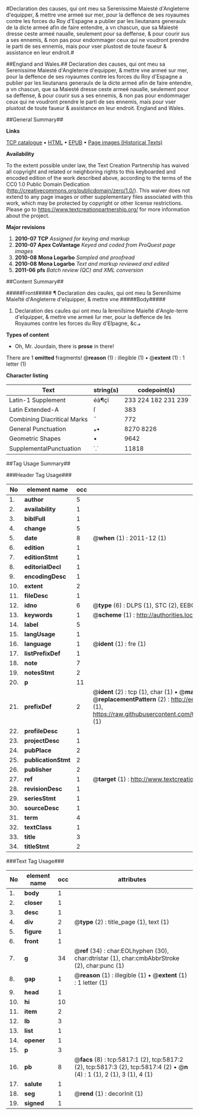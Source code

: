 #Declaration des causes, qui ont meu sa Serenissime Maiesté d'Angleterre d'equipper, & mettre vne armeé sur mer, pour la deffence de ses royaumes contre les forces du Roy d'Espagne a publier par les lieutanans generaulx de la dicte armeé afin de faire entendre, a vn chascun, que sa Maiesté dresse ceste armeé naualle, seulement pour sa deffense, & pour courir sus a ses ennemis, & non pas pour endommager ceux qui ne voudront prendre le parti de ses ennemis, mais pour vser plustost de toute faueur & assistance en leur endroit.#

##England and Wales.##
Declaration des causes, qui ont meu sa Serenissime Maiesté d'Angleterre d'equipper, & mettre vne armeé sur mer, pour la deffence de ses royaumes contre les forces du Roy d'Espagne a publier par les lieutanans generaulx de la dicte armeé afin de faire entendre, a vn chascun, que sa Maiesté dresse ceste armeé naualle, seulement pour sa deffense, & pour courir sus a ses ennemis, & non pas pour endommager ceux qui ne voudront prendre le parti de ses ennemis, mais pour vser plustost de toute faueur & assistance en leur endroit.
England and Wales.

##General Summary##

**Links**

[TCP catalogue](http://www.ota.ox.ac.uk/tcp/)  • 
[HTML](http://tei.it.ox.ac.uk/tcp/Texts-HTML/free/A22/A22694.html)  • 
[EPUB](http://tei.it.ox.ac.uk/tcp/Texts-EPUB/free/A22/A22694.epub) • 
[Page images (Historical Texts)](https://historicaltexts.jisc.ac.uk/eebo-99841249e)

**Availability**

To the extent possible under law, the Text Creation Partnership has waived all copyright and related or neighboring rights to this keyboarded and encoded edition of the work described above, according to the terms of the CC0 1.0 Public Domain Dedication (http://creativecommons.org/publicdomain/zero/1.0/). This waiver does not extend to any page images or other supplementary files associated with this work, which may be protected by copyright or other license restrictions. Please go to https://www.textcreationpartnership.org/ for more information about the project.

**Major revisions**

1. __2010-07__ __TCP__ *Assigned for keying and markup*
1. __2010-07__ __Apex CoVantage__ *Keyed and coded from ProQuest page images*
1. __2010-08__ __Mona Logarbo__ *Sampled and proofread*
1. __2010-08__ __Mona Logarbo__ *Text and markup reviewed and edited*
1. __2011-06__ __pfs__ *Batch review (QC) and XML conversion*

##Content Summary##

#####Front#####
¶ Declaration des cauſes, qui ont meu ſa Sereniſsime Maieſté d'Angleterre d'eſquipper, & mettre vne 
#####Body#####

1. Declaration des cauſes qui ont meu ſa ſereniſsime Maieſté d'Angle-terre d'eſquipper, & mettre vne armeé ſur mer, pour la deffence de ſes Royaumes contre les forces du Roy d'Eſpagne, &c.*⁎*

**Types of content**

  * Oh, Mr. Jourdain, there is **prose** in there!

There are 1 **omitted** fragments! 
 @__reason__ (1) : illegible (1)  •  @__extent__ (1) : 1 letter (1)

**Character listing**


|Text|string(s)|codepoint(s)|
|---|---|---|
|Latin-1 Supplement|éà¶çï|233 224 182 231 239|
|Latin Extended-A|ſ|383|
|Combining             Diacritical Marks|̄|772|
|General Punctuation|⁎•|8270 8226|
|Geometric Shapes|▪|9642|
|SupplementalPunctuation|⸪|11818|

##Tag Usage Summary##

###Header Tag Usage###

|No|element name|occ|attributes|
|---|---|---|---|
|1.|__author__|5||
|2.|__availability__|1||
|3.|__biblFull__|1||
|4.|__change__|5||
|5.|__date__|8| @__when__ (1) : 2011-12 (1)|
|6.|__edition__|1||
|7.|__editionStmt__|1||
|8.|__editorialDecl__|1||
|9.|__encodingDesc__|1||
|10.|__extent__|2||
|11.|__fileDesc__|1||
|12.|__idno__|6| @__type__ (6) : DLPS (1), STC (2), EEBO-CITATION (1), PROQUEST (1), VID (1)|
|13.|__keywords__|1| @__scheme__ (1) : http://authorities.loc.gov/ (1)|
|14.|__label__|5||
|15.|__langUsage__|1||
|16.|__language__|1| @__ident__ (1) : fre (1)|
|17.|__listPrefixDef__|1||
|18.|__note__|7||
|19.|__notesStmt__|2||
|20.|__p__|11||
|21.|__prefixDef__|2| @__ident__ (2) : tcp (1), char (1)  •  @__matchPattern__ (2) : ([0-9\-]+):([0-9IVX]+) (1), (.+) (1)  •  @__replacementPattern__ (2) : http://eebo.chadwyck.com/downloadtiff?vid=$1&page=$2 (1), https://raw.githubusercontent.com/textcreationpartnership/Texts/master/tcpchars.xml#$1 (1)|
|22.|__profileDesc__|1||
|23.|__projectDesc__|1||
|24.|__pubPlace__|2||
|25.|__publicationStmt__|2||
|26.|__publisher__|2||
|27.|__ref__|1| @__target__ (1) : http://www.textcreationpartnership.org/docs/. (1)|
|28.|__revisionDesc__|1||
|29.|__seriesStmt__|1||
|30.|__sourceDesc__|1||
|31.|__term__|4||
|32.|__textClass__|1||
|33.|__title__|3||
|34.|__titleStmt__|2||


###Text Tag Usage###

|No|element name|occ|attributes|
|---|---|---|---|
|1.|__body__|1||
|2.|__closer__|1||
|3.|__desc__|1||
|4.|__div__|2| @__type__ (2) : title_page (1), text (1)|
|5.|__figure__|1||
|6.|__front__|1||
|7.|__g__|34| @__ref__ (34) : char:EOLhyphen (30), char:dtristar (1), char:cmbAbbrStroke (2), char:punc (1)|
|8.|__gap__|1| @__reason__ (1) : illegible (1)  •  @__extent__ (1) : 1 letter (1)|
|9.|__head__|1||
|10.|__hi__|10||
|11.|__item__|2||
|12.|__lb__|3||
|13.|__list__|1||
|14.|__opener__|1||
|15.|__p__|3||
|16.|__pb__|8| @__facs__ (8) : tcp:5817:1 (2), tcp:5817:2 (2), tcp:5817:3 (2), tcp:5817:4 (2)  •  @__n__ (4) : 1 (1), 2 (1), 3 (1), 4 (1)|
|17.|__salute__|1||
|18.|__seg__|1| @__rend__ (1) : decorInit (1)|
|19.|__signed__|1||
